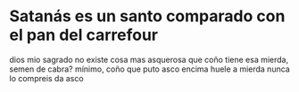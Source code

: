 # Satanás es un santo comparado con el pan del carrefour

dios mio sagrado no existe cosa mas asquerosa que coño tiene esa
mierda, semen de cabra?  mínimo, coño que puto asco encima huele a
mierda nunca lo compreis da asco

